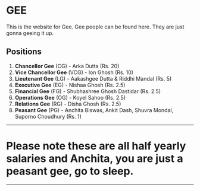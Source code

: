 # GEE

This is the website for Gee. Gee people can be found here. They are just gonna geeing it up.

## Positions

1. **Chancellor Gee** (CG) - Arka Dutta (Rs. 20)
2. **Vice Chancellor Gee** (VCG) - Ion Ghosh (Rs. 10)
3. **Lieutenant Gee** (LG) - Aakashgee Dutta & Riddhi Mandal (Rs. 5)
4. **Executive Gee** (EG) - Nishaa Ghosh (Rs. 2.5)
5. **Financial Gee** (FG) - Shubhashree Ghosh Dastidar (Rs. 2.5)
6. **Operations Gee** (OG) - Koyel Sahoo (Rs. 2.5)
7. **Relations Gee** (RG) - Disha Ghosh (Rs. 2.5)
8. **Peasant Gee** (PG) - Anchita Biswas, Ankit Dash, Shuvra Mondal, Suporno Choudhury (Rs. 1)


---------------------
# Please note these are all half yearly salaries and Anchita, you are just a peasant gee, go to sleep.

------------------
